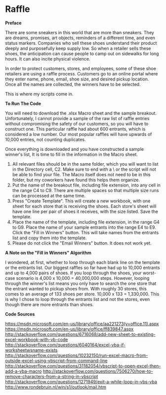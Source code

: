 # Raffle

**Preface**

There are some sneakers in this world that are more than sneakers. They are dreams, promises, art objects, reminders of a different time, and even status markers. Companies who sell these shoes understand their product deeply and purposefully keep supply low. So when a retailer sells these shoes, the anticipation can cause people to camp out on sidewalks for long hours. It can also incite physical violence.

In order to protect customers, stores, and employees, some of these shoe retailers are using a raffle process. Customers go to an online portal where they enter name, phone, email, shoe size, and desired pickup location. Once all the names are collected, the winners have to be selected.

This is where my scripts come in.

**To Run The Code**

You will need to download the .xlsx Macro sheet and the sample breakout. Unfortunately, I cannot provide a sample of the raw list of raffle entries without compromising the safety of our customers, so you will have to construct one. This particular raffle had about 600 entrants, which is considered a low number. Our most popular raffles will have upwards of 10,000 entries, not counting duplicates.

Once everything is downloaded and you have constructed a sample winner's list, It is time to fill in the information in the Macro sheet.

1) All relevant files should be in the same folder, which you will want to list in the Directory cell, C2. Make sure to end with a \ or the script will not be able to find your file. The Macro itself does not need to be in this folder, but my coworkers have found this helps them organize.
2) Put the name of the breakout file, including file extension, into any cell in the range C4 to C9. There are multiple spaces so that multiple size runs can be processed at the same time.
3) Press "Create Template". This will create a new workbook, with one sheet for each store that is receiving the shoes. Each store's sheet will have one line per pair of shoes it receives, with the size listed. Save the template.
4) Place the name of the template, including file extension, in the range G4 to G9. Place the name of your sample entrants into the range E4 to E9. Click the "Fill in Winners" button. This will take names from the entrants list and copy them into the template.
5) Please do not click the "Email Winners" button. It does not work yet.

**A Note on the "Fill in Winners" Algorithm**

I wondered, at first, whether to loop through each blank line on the template or the entrants list. Our biggest raffles so far have had up to 10,000 entrants and up to 4,000 pairs of shoes. If you loop through the shoes, your worst-case scenario is 4,000 x 10,000 = 40,000,000 steps. However, looping through the winner's list means you only have to search the one store that the entrant wanted to pickup shoes from. With roughly 30 stores, this comes to an average of 133 shoes per store. 10,000 x 133 = 1,330,000. This is why I chose to loop through the entrants list and not the stores, even though there are more entrants than shoes.

**Code Sources**

https://msdn.microsoft.com/en-us/library/office/aa221273(v=office.11).aspx
https://msdn.microsoft.com/en-us/library/office/ff839847.aspx
http://stackoverflow.com/questions/6716068/add-new-sheet-to-existing-excel-workbook-with-vb-code
http://stackoverflow.com/questions/6040164/excel-vba-if-worksheetwsname-exists
http://stackoverflow.com/questions/10232150/run-excel-macro-from-outside-excel-using-vbscript-from-command-line
http://stackoverflow.com/questions/31182054/vbscript-to-open-excel-then-add-a-vba-macro
http://stackoverflow.com/questions/7506270/how-to-remove-characters-from-a-string-in-vbscript
http://stackoverflow.com/questions/1271949/exit-a-while-loop-in-vbs-vba
http://www.rondebruin.nl/win/s1/outlook/mail.htm

